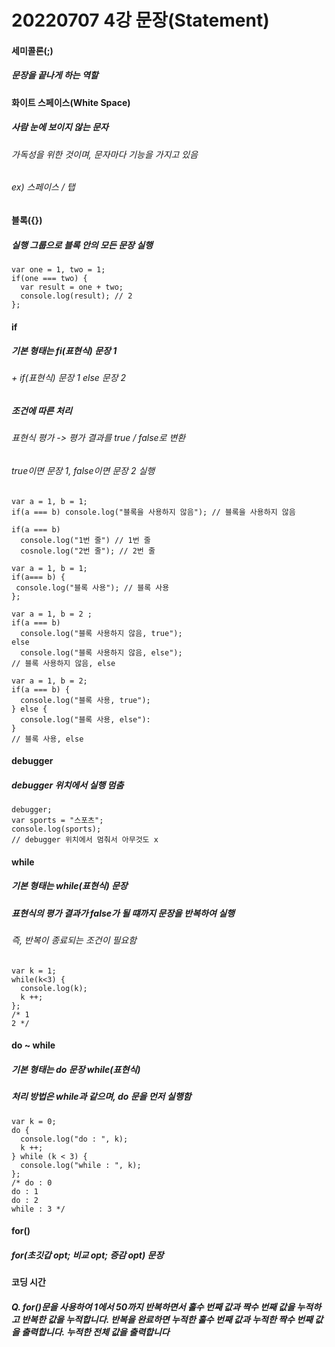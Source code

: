 # 20220707 4강 문장(Statement)

#### 세미콜론(;)
##### 문장을 끝나게 하는 역할 

#### 화이트 스페이스(White Space)
##### 사람 눈에 보이지 않는 문자
###### 가독성을 위한 것이며, 문자마다 기능을 가지고 있음
###### ex) 스페이스 / 탭 

#### 블록({})
##### 실행 그룹으로 블록 안의 모든 문장 실행
```
var one = 1, two = 1;
if(one === two) {
  var result = one + two;
  console.log(result); // 2
};
```

#### if
##### 기본 형태는 fi(표현식) 문장 1
###### + if(표현식) 문장 1 else 문장 2
##### 조건에 따른 처리
###### 표현식 평가 -> 평가 결과를 true / false로 변환
###### true이면 문장 1, false이면 문장 2 실행
```
var a = 1, b = 1;
if(a === b) console.log("블록을 사용하지 않음"); // 블록을 사용하지 않음

if(a === b)
  console.log("1번 줄") // 1번 줄
  cosnole.log("2번 줄"); // 2번 줄
 ```
 ```
 var a = 1, b = 1;
 if(a=== b) {
  console.log("블록 사용"); // 블록 사용
};
```
```
var a = 1, b = 2 ;
if(a === b)
  console.log("블록 사용하지 않음, true");
else 
  console.log("블록 사용하지 않음, else");
// 블록 사용하지 않음, else
```
```
var a = 1, b = 2;
if(a === b) {
  console.log("블록 사용, true");
} else {
  console.log("블록 사용, else"):
} 
// 블록 사용, else
```

#### debugger
##### debugger 위치에서 실행 멈춤
```
debugger;
var sports = "스포츠";
console.log(sports);
// debugger 위치에서 멈춰서 아무것도 x
```

#### while
##### 기본 형태는 while(표현식) 문장
##### 표현식의 평가 결과가 false가 될 떄까지 문장을 반복하여 실행
###### 즉, 반복이 종료되는 조건이 필요함
```
var k = 1;
while(k<3) {
  console.log(k);
  k ++;
};
/* 1
2 */
```

#### do ~ while
##### 기본 형태는 do 문장 while(표현식)
##### 처리 방법은 while과 같으며, do 문을 먼저 실행함
```
var k = 0;
do {
  console.log("do : ", k);
  k ++;
} while (k < 3) {
  console.log("while : ", k);
};
/* do : 0
do : 1
do : 2 
while : 3 */
```
#### for()
##### for(초깃갑 opt; 비교 opt; 증감 opt) 문장

#### 코딩 시간
##### Q. for()문을 사용하여 1에서 50까지 반복하면서 홀수 번째 값과 짝수 번째 값을 누적하고 반복한 값을 누적합니다. 반복을 완료하면 누적한 홀수 번째 값과 누적한 짝수 번째 값을 출력합니다. 누적한 전체 값을 출력합니다
```



